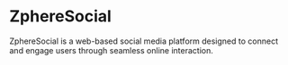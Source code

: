 # ZphereSocial
 ZphereSocial is a web-based social media platform designed to connect and engage users through seamless online interaction.
